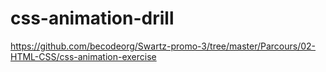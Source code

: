 # css-animation-drill
https://github.com/becodeorg/Swartz-promo-3/tree/master/Parcours/02-HTML-CSS/css-animation-exercise
